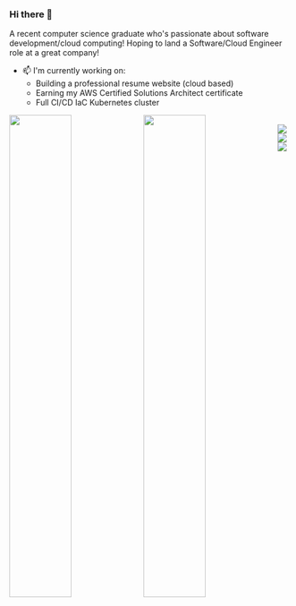 ### Hi there 👋

A recent computer science graduate who's passionate about software development/cloud computing! Hoping to land a Software/Cloud Engineer role at a great company!

- 📫 I'm currently working on:
  - Building a professional resume website (cloud based)
  - Earning my AWS Certified Solutions Architect certificate
  - Full CI/CD IaC Kubernetes cluster

<img align="left" width="47%" src="https://github-readme-stats.vercel.app/api?username=cameroncarlg&show_icons=true&theme=radical" />

<img align="left" width="47%" src="https://github-readme-stats.vercel.app/api/top-langs/?username=cameroncarlg&layout=compact" />

<br />

<img align="left" src="https://img.shields.io/badge/javascript-%23323330.svg?style=for-the-badge&logo=javascript&logoColor=%23F7DF1E" />

<img align="left" src="https://img.shields.io/badge/python-3670A0?style=for-the-badge&logo=python&logoColor=ffdd54" />

<img align="left" src="https://img.shields.io/badge/node.js-6DA55F?style=for-the-badge&logo=node.js&logoColor=white" />


<!--
**cameroncarlg/cameroncarlg** is a ✨ _special_ ✨ repository because its `README.md` (this file) appears on your GitHub profile.

Here are some ideas to get you started:

- 🔭 I’m currently working on ...
- 🌱 I’m currently learning ...
- 👯 I’m looking to collaborate on ...
- 🤔 I’m looking for help with ...
- 💬 Ask me about ...
- 📫 How to reach me: ...
- 😄 Pronouns: ...
- ⚡ Fun fact: ...
-->

